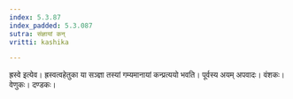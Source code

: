 ```yaml
---
index: 5.3.87
index_padded: 5.3.087
sutra: संज्ञायां कन्
vritti: kashika

---
```

ह्रस्वे इत्येव। ह्रस्वत्वहेतुका या सञ्ज्ञा तस्यां गम्यमानायां कन्प्रत्ययो भवति। पूर्वस्य अयम् अपवादः। वंशकः। वेणुकः। दण्डकः।